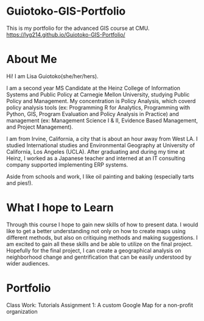 # Guiotoko-GIS-Portfolio
This is my portfolio for the advanced GIS course at CMU. 
https://lyg214.github.io/Guiotoko-GIS-Portfolio/

# About Me
Hi! I am Lisa Guiotoko(she/her/hers). 

I am a second year MS Candidate at the Heinz College of Information Systems and Public Policy at Carnegie Mellon University, studying Public Policy and Management. My concentration is Policy Analysis, which coverd policy analysis tools (ex: Programming R for Analytics, Programming with Python, GIS, Program Evaluation and Policy Analysis in Practice) and management (ex: Management Science I & II, Evidence Based Management, and Project Management).

I am from Irvine, California, a city that is about an hour away from West LA. I studied International studies and Environmental Geography at University of California, Los Angeles (UCLA). After graduating and during my time at Heinz, I worked as a Japanese teacher and interned at an IT consulting company supported implementing ERP systems. 

Aside from schools and work, I like oil painting and baking (especially tarts and pies!).

# What I hope to Learn
Through this course I hope to gain new skills of how to present data. I would like to get a better understanding not only on how to create maps using different methods, but also on critiquing methods and making suggestions. I am excited to gain all these skills and be able to utilize on the final project. Hopefully for the final project, I can create a geographical analysis on neighborhood change and gentrification that can be easily understood by wider audiences. 

# Portfolio 
Class Work: Tutorials
Assignment 1: A custom Google Map for a non-profit organization
